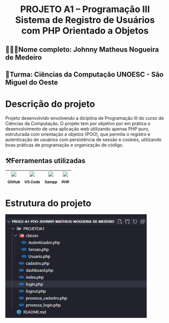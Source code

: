 <h1 align="center">PROJETO A1 – Programação III Sistema de Registro de Usuários com PHP Orientado a Objetos</h1>

## 👨🏽‍🎓Nome completo: Johnny Matheus Nogueira de Medeiro</p>
## 🏫Turma: Ciências da Computação UNOESC - São Miguel do Oeste

# Descrição do projeto
<p>Projeto desenvolvido envolvendo a diciplina de Programação III do curso de Ciências da Computação. O projeto tem por objetivo por em prática o desenvolvimento de uma aplicação web utilizando apenas PHP puro, estruturada com orientação a objetos (POO), que permita o registro e autenticação de usuários com persistência de sessão e cookies, utilizando boas práticas de programação e organização de código.</p>


## ⚒️Ferramentas utilizadas
|[<img src="https://github.githubassets.com/images/modules/logos_page/GitHub-Mark.png" width=115><br><sub>GitHub</sub>](https://github.com/) |[<img src="https://upload.wikimedia.org/wikipedia/commons/9/9a/Visual_Studio_Code_1.35_icon.svg" width=115><br><sub>VS Code</sub>](https://code.visualstudio.com/) | [<img src="https://www.apachefriends.org/images/xampp-logo-ac950edf.svg" width=115><br><sub>Xampp</sub>](https://www.apachefriends.org/pt_br/index.html)|[<img src="https://www.php.net/images/logos/new-php-logo.svg" width=115><br><sub>PHP</sub>](https://www.php.net/)|
| :---: | :---: | :---: | :---: |

# Estrutura do projeto
<span aling="center">
  <img src= "https://github.com/JohnnyMatheus/prog3-a1-poo-Johnny-Matheus-Nogueira-de-Medeiro/blob/main/image/estrutura%20do%20projeto.png" />
</span>



